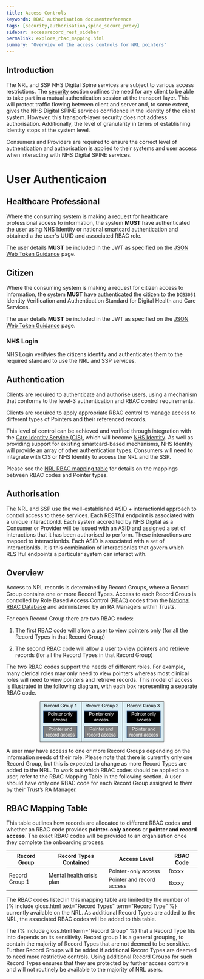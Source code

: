 ```yaml
---
title: Access Controls
keywords: RBAC authorisation documentreference
tags: [security,authorisation,spine_secure_proxy]
sidebar: accessrecord_rest_sidebar
permalink: explore_rbac_mapping.html
summary: "Overview of the access controls for NRL pointers"
---
```



## Introduction

The NRL and SSP NHS Digital Spine services are subject to various access restrictions. The [security](development_api_security_guidance.html) section outlines the need for any client to be able to take part in a mutual authentication session at the transport layer. This will protect traffic flowing between client and server and, to some extent, gives the NHS Digital SPINE services confidence in the identity of the client system. However, this transport-layer security does not address authorisation. Additionally, the level of granularity in terms of establishing identity stops at the system level.

Consumers and Providers are required to ensure the correct level of authentication and authorisation is applied to their systems and user access when interacting with NHS Digital SPINE services. 

# User Authenticaion

## Healthcare Professional

Where the consuming system is making a request for healthcare professional access to information, the system **MUST** have authenticated the user using NHS Identity or national smartcard authentication and obtained a the user's UUID and associated RBAC role.

The user details **MUST** be included in the JWT as specified on the [JSON Web Token Guidance](jwt_guidance.html) page.


## Citizen

Where the consuming system is making a request for citizen access to information, the system **MUST** have authenticated the citizen to the `DCB3051` Identity Verification and Authentication Standard for Digital Health and Care Services.

The user details **MUST** be included in the JWT as specified on the [JSON Web Token Guidance](jwt_guidance.html) page.

### NHS Login

NHS Login verifyies the citizens identity and authenticates them to the required standard to use the NRL and SSP services.


## Authentication

Clients are required to authenticate and authorise users, using a mechanism that conforms to the level-3 authentication and RBAC control requirements.

Clients are required to apply appropriate RBAC control to manage access to different types of Pointers and their referenced records.

This level of control can be achieved and verified through integration with the [Care Identity Service (CIS)](https://digital.nhs.uk/services/registration-authorities-and-smartcards/care-identity-service), which will become [NHS Identity](https://digital.nhs.uk/services/nhs-identity/guidance-for-developers/an-introduction-to-nhs-identity). As well as providing support for existing smartcard-based mechanisms, NHS Identity will provide an array of other authentication types. Consumers will need to integrate with CIS or NHS Identity to access the NRL and the SSP.

Please see the [NRL RBAC mapping table](explore_rbac_mapping.html) for details on the mappings between RBAC codes and Pointer types.

## Authorisation

The NRL and SSP use the well-established ASID + interactionId approach to control access to these services. Each RESTful endpoint is associated with a unique interactionId. Each system accredited by NHS Digital as a Consumer or Provider will be issued with an ASID and assigned a set of interactions that it has been authorised to perform. These interactions are mapped to interactionIds. Each ASID is associated with a set of interactionIds. It is this combination of interactionIds that govern which RESTful endpoints a particular system can interact with.


## Overview

Access to NRL records is determined by Record Groups, where a Record Group contains one or more Record Types. Access to each Record Group is controlled by Role Based Access Control (RBAC) codes from the [National RBAC Database](https://developer.nhs.uk/apis/spine-core/security_rbac.html) and administered by an RA Managers within Trusts.  

For each Record Group there are two RBAC codes: 

1. The first RBAC code will allow a user to view pointers only (for all the Record Types in that Record Group) 

2. The second RBAC code will allow a user to view pointers and retrieve records (for all the Record Types in that Record Group) 

The two RBAC codes support the needs of different roles. For example, many clerical roles may only need to view pointers whereas most clinical roles will need to view pointers and retrieve records. This model of access is illustrated in the following diagram, with each box representing a separate RBAC code. 

<img alt="Three Record Groups, each of which contains one RBAC code for pointer-only access and another for pointer-and-record access" src="images/authorisation/record_group_diagram.png" style="width:65%;max-width: 100%;margin: 0 auto;display: block;">

A user may have access to one or more Record Groups depending on the information needs of their role. Please note that there is currently only one Record Group, but this is expected to change as more Record Types are added to the NRL. To work out which RBAC codes should be applied to a user, refer to the RBAC Mapping Table in the following section. A user should have only one RBAC code for each Record Group assigned to them by their Trust’s RA Manager.

## RBAC Mapping Table

This table outlines how records are allocated to different RBAC codes and whether an RBAC code provides **pointer-only access** or **pointer and record access**. The exact RBAC codes will be provided to an organisation once they complete the onboarding process.

<table>
    <thead>
        <tr>
            <th>Record Group</th>
            <th>Record Types Contained</th>
            <th>Access Level</th>
            <th>RBAC Code</th>
        </tr>
    </thead>
    <tbody>
        <tr>
            <td rowspan="2">Record Group 1</td>
            <td rowspan="2">Mental health crisis plan</td>
            <td>Pointer-only access</td>
            <td>Bxxxx</td>
        </tr>
        <tr>
            <td>Pointer and record access</td>
            <td>Bxxxy</td>
        </tr>
  </tbody>
</table>

The RBAC codes listed in this mapping table are limited by the number of {% include gloss.html text="Record Types" term="Record Type" %} currently available on the NRL. As additional Record Types are added to the NRL, the associated RBAC codes will be added to this table.

The {% include gloss.html term="Record Group" %} that a Record Type fits into depends on its sensitivity. Record group 1 is a general grouping, to contain the majority of Record Types that are not deemed to be sensitive. Further Record Groups will be added if additional Record Types are deemed to need more restrictive controls. Using additional Record Groups for such Record Types ensures that they are protected by further access controls and will not routinely be available to the majority of NRL users. 
